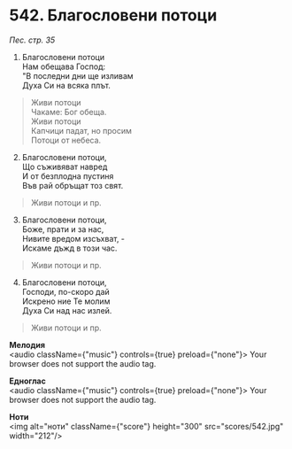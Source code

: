 # 542. Благословени потоци  

*Пес. стр. 35*  

1. Благословени потоци  
Нам обещава Господ:  
"В последни дни ще изливам  
Духа Си на всяка плът.  

> Живи потоци  
> Чакаме: Бог обеща.  
> Живи потоци  
> Капчици падат, но просим  
> Потоци от небеса.  

2. Благословени потоци,  
Що съживяват навред  
И от безплодна пустиня  
Във рай обръщат тоз свят.  

> Живи потоци и пр.  

3. Благословени потоци,  
Боже, прати и за нас,  
Нивите вредом изсъхват, -  
Искаме дъжд в този час.  

> Живи потоци и пр.  

4. Благословени потоци,  
Господи, по-скоро дай  
Искрено ние Те молим  
Духа Си над нас излей.  

> Живи потоци и пр.  

__Мелодия__  
<audio className={"music"} controls={true} preload={"none"}><source src="mp3/542.mp3" type="audio/mpeg"/>
Your browser does not support the audio tag.
</audio>  

__Едноглас__  
<audio className={"music"} controls={true} preload={"none"}><source src="transp/542.mp3" type="audio/mpeg"/>
Your browser does not support the audio tag.
</audio>  

__Ноти__  
<img alt="ноти" className={"score"} height="300" src="scores/542.jpg" width="212"/>
